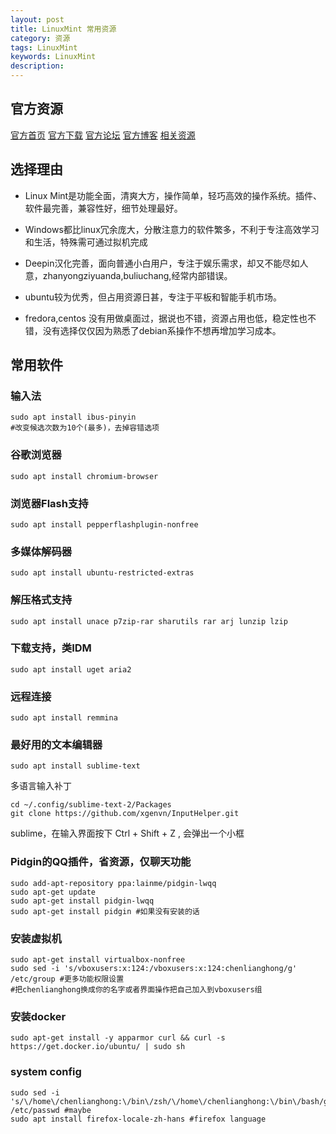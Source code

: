 ```yaml
---
layout: post
title: LinuxMint 常用资源
category: 资源
tags: LinuxMint
keywords: LinuxMint
description: 
---
```


## 官方资源

  [官方首页](http://linuxmint.com) [官方下载](http://www.linuxmint.com/download.php) [官方论坛](http://forums.linuxmint.com) [官方博客](http://blog.linuxmint.com) [相关资源](http://www.mintos.org)

## 选择理由

- Linux Mint是功能全面，清爽大方，操作简单，轻巧高效的操作系统。插件、软件最完善，兼容性好，细节处理最好。

- Windows都比linux冗余庞大，分散注意力的软件繁多，不利于专注高效学习和生活，特殊需可通过拟机完成

- Deepin汉化完善，面向普通小白用户，专注于娱乐需求，却又不能尽如人意，zhanyongziyuanda,buliuchang,经常内部错误。

- ubuntu较为优秀，但占用资源日甚，专注于平板和智能手机市场。

- fredora,centos 没有用做桌面过，据说也不错，资源占用也低，稳定性也不错，没有选择仅仅因为熟悉了debian系操作不想再增加学习成本。

## 常用软件

### 输入法

    sudo apt install ibus-pinyin
    #改变候选次数为10个(最多)，去掉容错选项
    
### 谷歌浏览器
    
    sudo apt install chromium-browser
    
### 浏览器Flash支持

    sudo apt install pepperflashplugin-nonfree
  
### 多媒体解码器

    sudo apt install ubuntu-restricted-extras

### 解压格式支持

    sudo apt install unace p7zip-rar sharutils rar arj lunzip lzip
    
### 下载支持，类IDM

    sudo apt install uget aria2

### 远程连接

    sudo apt install remmina
  
### 最好用的文本编辑器

    sudo apt install sublime-text 

  多语言输入补丁
    
    cd ~/.config/sublime-text-2/Packages
    git clone https://github.com/xgenvn/InputHelper.git
  
  sublime，在输入界面按下 Ctrl + Shift + Z , 会弹出一个小框

### Pidgin的QQ插件，省资源，仅聊天功能

    sudo add-apt-repository ppa:lainme/pidgin-lwqq
    sudo apt-get update
    sudo apt-get install pidgin-lwqq
    sudo apt-get install pidgin #如果没有安装的话
    
### 安装虚拟机

    sudo apt-get install virtualbox-nonfree
    sudo sed -i 's/vboxusers:x:124:/vboxusers:x:124:chenlianghong/g' /etc/group #更多功能权限设置
    #把chenlianghong换成你的名字或者界面操作把自己加入到vboxusers组
    
### 安装docker

    sudo apt-get install -y apparmor curl && curl -s https://get.docker.io/ubuntu/ | sudo sh
    
### system config

    sudo sed -i 's/\/home\/chenlianghong:\/bin\/zsh/\/home\/chenlianghong:\/bin\/bash/g' /etc/passwd #maybe
    sudo apt install firefox-locale-zh-hans #firefox language
    
